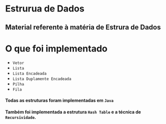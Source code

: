 # Estrurua de Dados

## Material referente à matéria de __Estrura de Dados__

# O que foi implementado
* `Vetor`
* `Lista`
* `Lista Encadeada`
* `Lista Duplamente Encadeada`
* `Pilha`
* `Fila`

#### Todas as estruturas foram implementadas em `Java`

#### Também foi implementada a estrutura `Hash Table` e a técnica de `Recursividade`.
